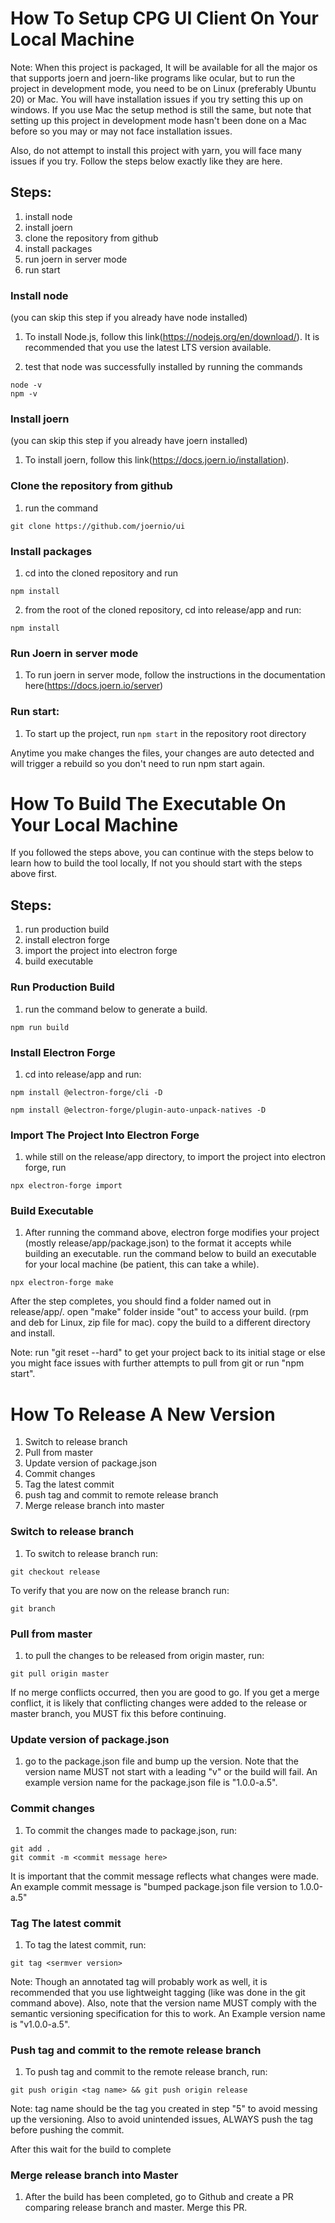 # How To Setup CPG UI Client On Your Local Machine

Note: When this project is packaged, It will be available for all the major os that supports joern and joern-like programs like ocular, but to run the project in development mode, you need to be on Linux (preferably Ubuntu 20) or Mac. You will have installation issues if you try setting this up on windows. If you use Mac the setup method is still the same, but note that setting up this project in development mode hasn't been done on a Mac before so you may or may not face installation issues.

Also, do not attempt to install this project with yarn, you will face many issues if you try. Follow the steps below exactly like they are here.

## Steps:

1. install node
2. install joern
3. clone the repository from github
4. install packages
5. run joern in server mode
6. run start

### Install node

(you can skip this step if you already have node installed)

1. To install Node.js, follow this link(https://nodejs.org/en/download/). It is recommended that you use the latest LTS version available.

2. test that node was successfully installed by running the commands

```commandline
node -v
npm -v
```

### Install joern

(you can skip this step if you already have joern installed)

1. To install joern, follow this link(https://docs.joern.io/installation).

### Clone the repository from github

1. run the command

```commandline
git clone https://github.com/joernio/ui
```

### Install packages

1. cd into the cloned repository and run

```commandline
npm install
```

2. from the root of the cloned repository, cd into release/app and run:

```commandline
npm install
```

### Run Joern in server mode

1. To run joern in server mode, follow the instructions in the documentation here(https://docs.joern.io/server)

### Run start:

1. To start up the project, run `npm start` in the repository root directory

Anytime you make changes the files, your changes are auto detected and will trigger a rebuild so you don't need to run npm start again.

# How To Build The Executable On Your Local Machine

If you followed the steps above, you can continue with the steps below to learn how to build the tool locally, If not you should start with the steps above first.

## Steps:

1. run production build
2. install electron forge
3. import the project into electron forge
4. build executable

### Run Production Build

1. run the command below to generate a build.

```commandline
npm run build
```

### Install Electron Forge

1. cd into release/app and run:

```commandline
npm install @electron-forge/cli -D
```

```commandline
npm install @electron-forge/plugin-auto-unpack-natives -D
```

### Import The Project Into Electron Forge

1. while still on the release/app directory, to import the project into electron forge, run

```commandline
npx electron-forge import
```

### Build Executable

1. After running the command above, electron forge modifies your project (mostly release/app/package.json) to the format it accepts while building an executable. run the command below to build an executable for your local machine (be patient, this can take a while).

```commandline
npx electron-forge make
```

After the step completes, you should find a folder named out in release/app/. open "make" folder inside "out" to access your build. (rpm and deb for Linux, zip file for mac). copy the build to a different directory and install.

Note: run "git reset --hard" to get your project back to its initial stage or else you might face issues with further attempts to pull from git or run "npm start".

# How To Release A New Version

1. Switch to release branch
2. Pull from master
3. Update version of package.json
4. Commit changes
5. Tag the latest commit
6. push tag and commit to remote release branch
7. Merge release branch into master

### Switch to release branch

1. To switch to release branch run:

```commandline
git checkout release
```

To verify that you are now on the release branch run:

```commandline
git branch
```

### Pull from master

1. to pull the changes to be released from origin master, run:

```commandline
git pull origin master
```

If no merge conflicts occurred, then you are good to go. If you get a merge conflict, it is likely that conflicting changes were added to the release or master branch, you MUST fix this before continuing.

### Update version of package.json

1. go to the package.json file and bump up the version. Note that the version name MUST not start with a leading "v" or the build will fail. An example version name for the package.json file is "1.0.0-a.5".

### Commit changes

1. To commit the changes made to package.json, run:

```commandline
git add .
git commit -m <commit message here>
```

It is important that the commit message reflects what changes were made. An example commit message is "bumped package.json file version to 1.0.0-a.5"

### Tag The latest commit

1. To tag the latest commit, run:

```commandline
git tag <sermver version>
```

Note: Though an annotated tag will probably work as well, it is recommended that you use lightweight tagging (like was done in the git command above). Also, note that the version name MUST comply with the semantic versioning specification for this to work. An Example version name is "v1.0.0-a.5".

### Push tag and commit to the remote release branch

1. To push tag and commit to the remote release branch, run:

```commandline
git push origin <tag name> && git push origin release
```

Note: tag name should be the tag you created in step "5" to avoid messing up the versioning. Also to avoid unintended issues, ALWAYS push the tag before pushing the commit.

After this wait for the build to complete

### Merge release branch into Master

1. After the build has been completed, go to Github and create a PR comparing release branch and master. Merge this PR.
